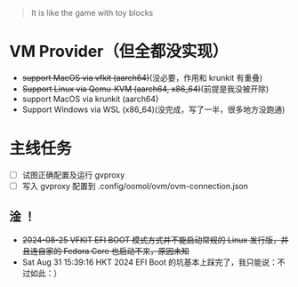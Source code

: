 > It is like the game with toy blocks

# VM Provider（但全都没实现）
- ~~support MacOS via vfkit (aarch64)~~(没必要，作用和 krunkit 有重叠)
- ~~Support Linux via Qemu-KVM (aarch64, x86_64)~~(前提是我没被开除)
- support MacOS via krunkit (aarch64)
- Support Windows via WSL (x86_64)(没完成，写了一半，很多地方没跑通)

# 主线任务
- [ ] 试图正确配置及运行 gvproxy 
- [ ] 写入 gvproxy 配置到 .config/oomol/ovm/ovm-connection.json

## 淦 ！

 - ~~2024-08-25 VFKIT EFI BOOT 模式方式并不能启动常规的 Linux 发行版，并且连自家的 Fedora Core 也启动不来，原因未知~~
 - Sat Aug 31 15:39:16 HKT 2024 EFI Boot 的坑基本上踩完了，我只能说：不过如此：）